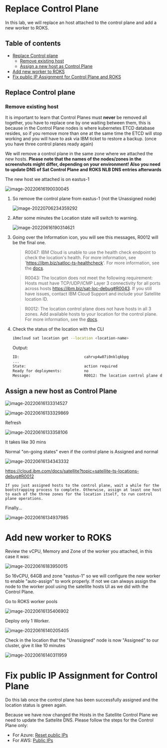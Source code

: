 # Replace Control Plane

In this lab, we will replace an host attached to the control plane and add a new worker to ROKS.

## Table of contents

- [Replace Control plane](#replace-control-plane)
  - [Remove existing host](#remove-existing-host)
  - [Assign a new host as Control Plane](#assign-a-new-host-as-control-plane)
- [Add new worker to ROKS](#add-new-worker-to-roks)
- [Fix public IP Assignment for Control Plane and ROKS](#Fix-public-IP-Assignment-for-Control-Plane-and-ROKS)

## Replace Control plane

### Remove existing host

It is important to learn that Control Planes must **never** be removed all together, you have to replace one by one waiting between them, this is because in the Control Plane nodes is where kubernetes ETCD database resides, so if you remove more than one at the same time the ETCD will stop working and you will have to ask via IBM ticket to restore a backup. (once you have three control planes ready again)

We will remove a control plane in the same zone where we attached the new hosts. **Please note that the names of the nodes/zones in the screenshots might differ, depending on your environment! Also you need to update DNS of Sat Control Plane and ROKS NLB DNS entries afterwards**  

The new host we attached is on eastus-1

![image-20220616190030045](images/image-20220616190030045.png)

1. So remove the control plane from eastus-1 (not the Unassigned node)

    ![image-20220706234359292](.pastes/image-20220706234359292.png)

1. After some minutes the Location state will switch to warning.

    ![image-20220616190314621](images/image-20220616190314621.png)

1. Going over the Information icon, you will see this messages, R0012 will be the final one.

    

    > R0047: IBM Cloud is unable to use the health check endpoint to check the location's health. For more information, see 'https://ibm.biz/satloc-ts-healthcheck'. For more information, see the [docs](https://cloud.ibm.com/docs/satellite?topic=satellite-ts-locations-debug).

    > R0043: The location does not meet the following requirement: Hosts must have TCP/UDP/ICMP Layer 3 connectivity for all ports across hosts https://ibm.biz/sat-loc-debug#R0043. If you still have issues, contact IBM Cloud Support and include your Satellite location ID.

    > R0012: The location control plane does not have hosts in all 3 zones.  Add available hosts to your location for the control plane. For more information, see the [docs](https://cloud.ibm.com/docs/satellite?topic=satellite-ts-locations-debug).

1. Check the status of the location with the CLI

    ```sh
    ibmcloud sat location get --location <location-name>
    ```

    Output:

    ```sh
    ID:                             cahrvp4w07i0nklqkbpg
    ...
    State:                          action required
    Ready for deployments:          no
    Message:                        R0012: The location control plane does not have hosts in all 3 zones. Add available hosts to your location for the control plane.
    ```

## Assign a new host as Control Plane

![image-20220616133314527](images/image-20220616133314527.png)

![image-20220616133329869](images/image-20220616133329869.png)

Refresh

![image-20220616133358106](images/image-20220616133358106.png)

It takes like 30 mins

Normal "on-going states" even if the control plane is Assigned and normal

![image-20220616134343332](images/image-20220616134343332.png)

https://cloud.ibm.com/docs/satellite?topic=satellite-ts-locations-debug#R0012

```
If you just assigned hosts to the control plane, wait a while for the bootstrapping process to complete. Otherwise, assign at least one host to each of the three zones for the location itself, to run control plane operations. 
```

Finally...

![image-20220616134937985](images/image-20220616134937985.png)

# Add new worker to ROKS

Review the vCPU, Memory and Zone of the worker you attached, in this case it was:

![image-20220616183950015](images/image-20220616183950015.png)

So 16vCPU, 64GB and zone "eastus-1" so we will configure the new worker to enable "auto-assign" to work properly. If not we can always assign the node to the worker pool using the satellite hosts UI as we did with the Control Plane.

Go to ROKS worker pools

![image-20220616135406902](images/image-20220616135406902.png)

Deploy only 1 Worker.

![image-20220616140205405](images/image-20220616140205405.png)

Check in the location that the "Unassigned" node is now "Assigned" to our cluster, give it like 10 minutes

![image-20220616140311959](images/image-20220616140311959.png)

# Fix public IP Assignment for Control Plane

Do this lab once the control plane has been successfully assigned and the location status is green again.

Because we have now changed the Hosts in the Satellite Control Plane we need to update the Sattelite DNS. Please follow the steps for the Control Plane only:
* For Azure: [Reset public IPs](azure/AcademyLabs.md#lab4---remove-and-replace-an-existinghost---control-plane)
* For AWS: [Public IPs](https://github.com/ibm-satellite/academy-labs/blob/main/aws/aws-access-roks-inet.md)
